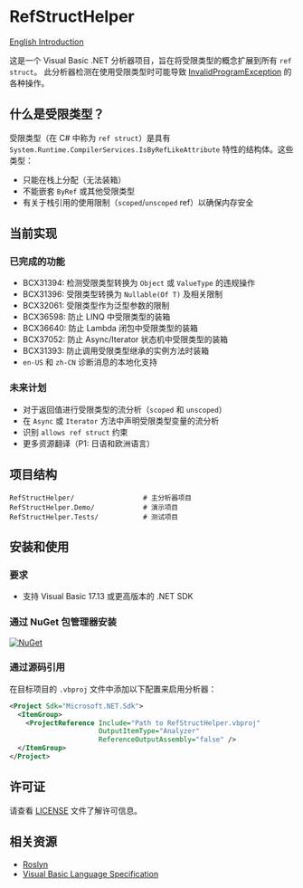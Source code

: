 # RefStructHelper

[English Introduction](https://github.com/Nukepayload2/VBRefStructHelper/blob/master/README.md)

这是一个 Visual Basic .NET 分析器项目，旨在将受限类型的概念扩展到所有 `ref struct`。
此分析器检测在使用受限类型时可能导致 [InvalidProgramException](https://learn.microsoft.com/en-us/dotnet/api/system.invalidprogramexception) 的各种操作。

## 什么是受限类型？

受限类型（在 C# 中称为 `ref struct`）是具有 `System.Runtime.CompilerServices.IsByRefLikeAttribute` 特性的结构体。这些类型：
- 只能在栈上分配（无法装箱）
- 不能嵌套 `ByRef` 或其他受限类型
- 有关于栈引用的使用限制（`scoped`/`unscoped` ref）以确保内存安全

## 当前实现

### 已完成的功能

- BCX31394: 检测受限类型转换为 `Object` 或 `ValueType` 的违规操作
- BCX31396: 受限类型转换为 `Nullable(Of T)` 及相关限制
- BCX32061: 受限类型作为泛型参数的限制
- BCX36598: 防止 LINQ 中受限类型的装箱
- BCX36640: 防止 Lambda 闭包中受限类型的装箱
- BCX37052: 防止 Async/Iterator 状态机中受限类型的装箱
- BCX31393: 防止调用受限类型继承的实例方法时装箱
- `en-US` 和 `zh-CN` 诊断消息的本地化支持

### 未来计划
- 对于返回值进行受限类型的流分析（`scoped` 和 `unscoped`）
- 在 `Async` 或 `Iterator` 方法中声明受限类型变量的流分析
- 识别 `allows ref struct` 约束
- 更多资源翻译（P1: 日语和欧洲语言）

## 项目结构

```
RefStructHelper/                 # 主分析器项目
RefStructHelper.Demo/            # 演示项目
RefStructHelper.Tests/           # 测试项目
```

## 安装和使用

### 要求
- 支持 Visual Basic 17.13 或更高版本的 .NET SDK

### 通过 NuGet 包管理器安装
[![NuGet](https://img.shields.io/nuget/v/Nukepayload2.CodeAnalysis.ExtendRestrictedTypes.svg)](https://www.nuget.org/packages/Nukepayload2.CodeAnalysis.ExtendRestrictedTypes/)

### 通过源码引用

在目标项目的 `.vbproj` 文件中添加以下配置来启用分析器：

```xml
<Project Sdk="Microsoft.NET.Sdk">
  <ItemGroup>
    <ProjectReference Include="Path to RefStructHelper.vbproj" 
                      OutputItemType="Analyzer" 
                      ReferenceOutputAssembly="false" />
  </ItemGroup>
</Project>
```

## 许可证

请查看 [LICENSE](LICENSE) 文件了解许可信息。

## 相关资源

- [Roslyn](https://github.com/dotnet/roslyn)
- [Visual Basic Language Specification](https://learn.microsoft.com/en-us/dotnet/visual-basic/)
